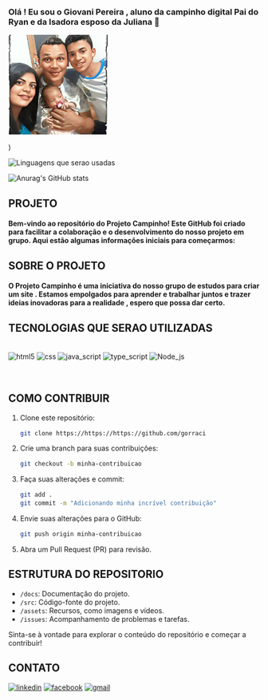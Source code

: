 ### Olá ! Eu sou o Giovani Pereira , aluno da campinho digital Pai do Ryan e da Isadora esposo da Juliana 🤙

<img src="/src/WhatsApp%20Image%202024-02-28%20at%2000.40.00.jpeg" alt="Foto da Família" width="200" />

)


![Linguagens que serao usadas](https://github-readme-stats.vercel.app/api/top-langs/?username=anuraghazra&layout=compact)

![Anurag's GitHub stats](https://github-readme-stats.vercel.app/api?username=gorraci&show_icons=true&theme=radical)


## PROJETO

#### Bem-vindo ao repositório do Projeto Campinho! Este GitHub foi criado para facilitar a colaboração e o desenvolvimento do nosso projeto em grupo. Aqui estão algumas informações iniciais para começarmos:

## SOBRE O PROJETO

#### O Projeto Campinho é uma iniciativa do nosso grupo de estudos para criar um site . Estamos empolgados para aprender e trabalhar juntos e trazer ideias inovadoras para a realidade , espero que possa dar certo.


## TECNOLOGIAS QUE SERAO UTILIZADAS

<div style="display: inline_block"><br/>
<img align="center" alt="html5" src="https://img.shields.io/badge/HTML5-E34F26?style=for-the-badge&logo=html5&logoColor=white"/>
<img align="center" alt="css" src="https://img.shields.io/badge/CSS3-1572B6?style=for-the-badge&logo=css3&logoColor=white"/>
<img align="center" alt="java_script" src="https://img.shields.io/badge/JavaScript-323330?style=for-the-badge&logo=javascript&logoColor=F7DF1E"/>
<img align="center" alt="type_script" src="https://img.shields.io/badge/TypeScript-007ACC?style=for-the-badge&logo=typescript&logoColor=white"/>
<img align="center" alt="Node_js" src="https://img.shields.io/badge/Node.js-43853D?style=for-the-badge&logo=node.js&logoColor=white"/>
</div><br><br>

## COMO CONTRIBUIR

1. Clone este repositório:

    ```bash
    git clone https://https://https://github.com/gorraci
    ```

2. Crie uma branch para suas contribuições:

    ```bash
    git checkout -b minha-contribuicao
    ```

3. Faça suas alterações e commit:

    ```bash
    git add .
    git commit -m "Adicionando minha incrível contribuição"
    ```

4. Envie suas alterações para o GitHub:

    ```bash
    git push origin minha-contribuicao
    ```

5. Abra um Pull Request (PR) para revisão.

## ESTRUTURA DO REPOSITORIO

- `/docs`: Documentação do projeto.
- `/src`: Código-fonte do projeto.
- `/assets`: Recursos, como imagens e vídeos.
- `/issues`: Acompanhamento de problemas e tarefas.

Sinta-se à vontade para explorar o conteúdo do repositório e começar a contribuir!

## CONTATO

[![linkedin](https://img.shields.io/badge/LinkedIn-0077B5?style=for-the-badge&logo=linkedin&logoColor=white)](https://www.linkedin.com/in/giovani-pereira-807437275/)
[![facebook](https://img.shields.io/badge/Facebook-1877F2?style=for-the-badge&logo=facebook&logoColor=white)](https://www.facebook.com/giovani.barbosa.10297/)
[![gmail](https://img.shields.io/badge/Gmail-D14836?style=for-the-badge&logo=gmail&logoColor=white)](gmail.com)



